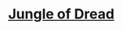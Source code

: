 # [Jungle of Dread](https://www.mousehuntgame.com/preferences.php?tab=mousehunt-improved-settings#mousehunt-improved-settings-location-hud)
